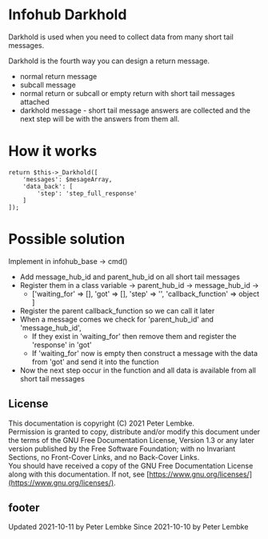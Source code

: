 # Infohub Darkhold

Darkhold is used when you need to collect data from many short tail messages.

Darkhold is the fourth way you can design a return message.

* normal return message
* subcall message
* normal return or subcall or empty return with short tail messages attached
* darkhold message - short tail message answers are collected and the next step will be with the answers from them all. 

# How it works

```
return $this->_Darkhold([
    'messages': $mesageArray,
    'data_back': [
        'step': 'step_full_response'
    ]
]);
```

# Possible solution

Implement in infohub_base -> cmd()

* Add message_hub_id and parent_hub_id on all short tail messages
* Register them in a class variable -> parent_hub_id -> message_hub_id -> 
  * ['waiting_for' => [], 'got' => [], 'step' => '', 'callback_function' => object ]
* Register the parent callback_function so we can call it later
* When a message comes we check for 'parent_hub_id' and 'message_hub_id',
  * If they exist in 'waiting_for' then remove them and register the 'response' in 'got'
  * If 'waiting_for' now is empty then construct a message with the data from 'got' and send it into the function
* Now the next step occur in the function and all data is available from all short tail messages

## License

This documentation is copyright (C) 2021 Peter Lembke.  
Permission is granted to copy, distribute and/or modify this document under the terms of the GNU Free Documentation
License, Version 1.3 or any later version published by the Free Software Foundation; with no Invariant Sections, no
Front-Cover Links, and no Back-Cover Links.  
You should have received a copy of the GNU Free Documentation License along with this documentation. If not,
see [https://www.gnu.org/licenses/](https://www.gnu.org/licenses/).

## footer

Updated 2021-10-11 by Peter Lembke 
Since 2021-10-10 by Peter Lembke  
